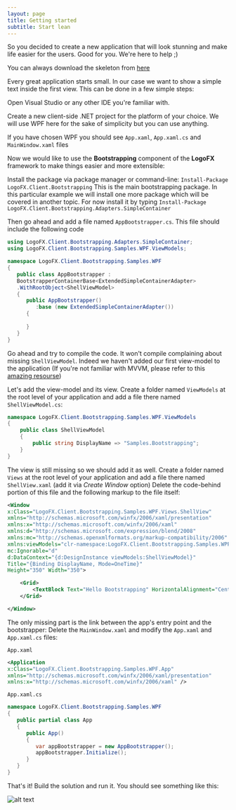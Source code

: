 ```yaml
---
layout: page
title: Getting started
subtitle: Start lean
---
```


So you decided to create a new application that will look stunning and make life easier
for the users. Good for you. We're here to help ;)

You can always download the skeleton from [here](https://github.com/LogoFX/Samples.GetStarted/archive/v1.0.0.zip)

Every great application starts small. 
In our case we want to show a simple text inside the first view.
This can be done in a few simple steps:

Open Visual Studio or any other IDE you're familiar with.

Create a new client-side .NET project for the platform of your choice. 
We will use WPF here for the sake of simplicity but you can use anything.

If you have chosen WPF you should see `App.xaml`, `App.xaml.cs` and `MainWindow.xaml` files

Now we would like to use the **Bootstrapping** 
component of the **LogoFX** framework to make things easier
and more extensible:

Install the package via package manager or command-line: 
`Install-Package LogoFX.Client.Bootstrapping`
This is the main bootstrapping package. 
In this particular example we will install one more package
which will be covered in another topic. 
For now install it by typing 
`Install-Package LogoFX.Client.Bootstrapping.Adapters.SimpleContainer`

Then go ahead and add a file named `AppBootstrapper.cs`. This file should include the following code
```csharp
using LogoFX.Client.Bootstrapping.Adapters.SimpleContainer;
using LogoFX.Client.Bootstrapping.Samples.WPF.ViewModels;

namespace LogoFX.Client.Bootstrapping.Samples.WPF
{
   public class AppBootstrapper : 
   BootstrapperContainerBase<ExtendedSimpleContainerAdapter>
   .WithRootObject<ShellViewModel>
   {
      public AppBootstrapper()
         :base (new ExtendedSimpleContainerAdapter())
      {
			
      }
   }
}
```

Go ahead and try to compile the code. It won't compile complaining about missing `ShellViewModel`.
Indeed we haven't added our first view-model to the application (If you're not familiar with MVVM, please
refer to this [amazing resourse](https://www.codeproject.com/Articles/100175/Model-View-ViewModel-MVVM-Explained))

Let's add the view-model and its view. Create a folder named `ViewModels` 
at the root level of your application and add a file there named `ShellViewModel.cs`:

```csharp
namespace LogoFX.Client.Bootstrapping.Samples.WPF.ViewModels
{
    public class ShellViewModel
    {
        public string DisplayName => "Samples.Bootstrapping";
    }
}
```

The view is still missing so we should add it as well. Create a folder named `Views`
at the root level of your application and add a file there named `ShellView.xaml` 
(add it via *Create Window* option)
Delete the code-behind portion of this file and the following markup to the file itself:
```xml
<Window 
x:Class="LogoFX.Client.Bootstrapping.Samples.WPF.Views.ShellView"
xmlns="http://schemas.microsoft.com/winfx/2006/xaml/presentation"
xmlns:x="http://schemas.microsoft.com/winfx/2006/xaml"
xmlns:d="http://schemas.microsoft.com/expression/blend/2008"
xmlns:mc="http://schemas.openxmlformats.org/markup-compatibility/2006"
xmlns:viewModels="clr-namespace:LogoFX.Client.Bootstrapping.Samples.WPF.ViewModels"
mc:Ignorable="d"
d:DataContext="{d:DesignInstance viewModels:ShellViewModel}"
Title="{Binding DisplayName, Mode=OneTime}"
Height="350" Width="350">

    <Grid>
        <TextBlock Text="Hello Bootstrapping" HorizontalAlignment="Center" VerticalAlignment="Center" FontSize="24" />
    </Grid>

</Window>
```

The only missing part is the link between the app's entry point and the bootstrapper:
Delete the `MainWindow.xaml` and modify the `App.xaml` and `App.xaml.cs` files:

`App.xaml`
```xml
<Application 
x:Class="LogoFX.Client.Bootstrapping.Samples.WPF.App"
xmlns="http://schemas.microsoft.com/winfx/2006/xaml/presentation"
xmlns:x="http://schemas.microsoft.com/winfx/2006/xaml" />
```
   
`App.xaml.cs`   
```csharp
namespace LogoFX.Client.Bootstrapping.Samples.WPF
{    
   public partial class App
   {
      public App()
      {
         var appBootstrapper = new AppBootstrapper();
         appBootstrapper.Initialize();
      }
   }
}
```

That's it! Build the solution and run it. You should see something like this:

![alt text](../assets/samples-bootstrapping-final-result.png)


